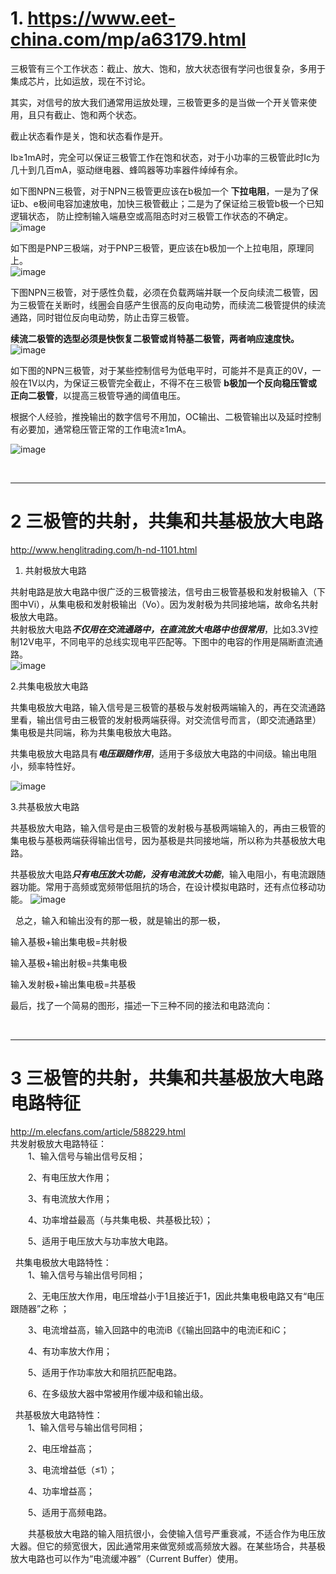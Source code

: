 # 1. https://www.eet-china.com/mp/a63179.html   
三极管有三个工作状态：截止、放大、饱和，放大状态很有学问也很复杂，多用于集成芯片，比如运放，现在不讨论。
    
其实，对信号的放大我们通常用运放处理，三极管更多的是当做一个开关管来使用，且只有截止、饱和两个状态。
    
截止状态看作是关，饱和状态看作是开。
    
Ib≥1mA时，完全可以保证三极管工作在饱和状态，对于小功率的三极管此时Ic为几十到几百mA，驱动继电器、蜂鸣器等功率器件绰绰有余。  

如下图NPN三极管，对于NPN三极管更应该在b极加一个 __下拉电阻__，一是为了保证b、e极间电容加速放电，加快三极管截止；二是为了保证给三极管b极一个已知逻辑状态，
防止控制输入端悬空或高阻态时对三极管工作状态的不确定。
![image](https://user-images.githubusercontent.com/84896436/157608936-ccfc8e39-c87d-4fe4-943f-8c74d067cbec.png)
   
如下图是PNP三极端，对于PNP三极管，更应该在b极加一个上拉电阻，原理同上。  
![image](https://user-images.githubusercontent.com/84896436/157608981-4354b43a-d983-46e5-9853-98b85ad3372a.png)
    
下图NPN三极管，对于感性负载，必须在负载两端并联一个反向续流二极管，因为三极管在关断时，线圈会自感产生很高的反向电动势，而续流二极管提供的续流通路，同时钳位反向电动势，防止击穿三极管。
    
__续流二极管的选型必须是快恢复二极管或肖特基二极管，两者响应速度快。__  
![image](https://user-images.githubusercontent.com/84896436/157609179-040a714d-4827-42a4-8b22-c96f7f118aaa.png)
    
如下图的NPN三极管，对于某些控制信号为低电平时，可能并不是真正的0V，一般在1V以内，为保证三极管完全截止，不得不在三极管 __b极加一个反向稳压管或正向二极管__，以提高三极管导通的阈值电压。
    
根据个人经验，推挽输出的数字信号不用加，OC输出、二极管输出以及延时控制有必要加，通常稳压管正常的工作电流≥1mA。

![image](https://user-images.githubusercontent.com/84896436/157609324-a79d9875-f94a-488d-96a9-3723ee80b876.png)

&nbsp;
&nbsp;
***
# 2 三极管的共射，共集和共基极放大电路  
http://www.henglitrading.com/h-nd-1101.html 
1. 共射极放大电路

共射电路是放大电路中很广泛的三极管接法，信号由三极管基极和发射极输入（下图中Vi），从集电极和发射极输出（Vo）。因为发射极为共同接地端，故命名共射极放大电路。  
共射极放大电路***不仅用在交流通路中，在直流放大电路中也很常用***，比如3.3V控制12V电平，不同电平的总线实现电平匹配等。下图中的电容的作用是隔断直流通路。  
![image](https://user-images.githubusercontent.com/84896436/157613757-7c851944-273e-4ad5-b5df-ef235454bdc8.png)

2.共集电极放大电路

共集电极放大电路，输入信号是三极管的基极与发射极两端输入的，再在交流通路里看，输出信号由三极管的发射极两端获得。对交流信号而言，（即交流通路里）集电极是共同端，称为共集电极放大电路。

共集电极放大电路具有***电压跟随作用***，适用于多级放大电路的中间级。输出电阻小，频率特性好。

![image](https://user-images.githubusercontent.com/84896436/157614176-ef9cc65a-96a8-463a-a52c-3a08d06c6310.png)

3.共基极放大电路

共基极放大电路，输入信号是由三极管的发射极与基极两端输入的，再由三极管的集电极与基极两端获得输出信号，因为基极是共同接地端，所以称为共基极放大电路。

共基极放大电路***只有电压放大功能，没有电流放大功能***，输入电阻小，有电流跟随器功能。常用于高频或宽频带低阻抗的场合，在设计模拟电路时，还有点位移动功能。
![image](https://user-images.githubusercontent.com/84896436/157614392-9c6e1313-a7f5-4e37-af94-967f1a857720.png)


&nbsp;
总之，输入和输出没有的那一极，就是输出的那一极，

输入基极+输出集电极=共射极

输入基极+输出射极=共集电极

输入发射极+输出集电极=共基极

最后，找了一个简易的图形，描述一下三种不同的接法和电路流向：

&nbsp;
&nbsp;
***
# 3 三极管的共射，共集和共基极放大电路 电路特征
http://m.elecfans.com/article/588229.html  
共发射极放大电路特征：  
　　1、输入信号与输出信号反相；

　　2、有电压放大作用；

　　3、有电流放大作用；

　　4、功率增益最高（与共集电极、共基极比较）；

　　5、适用于电压放大与功率放大电路。
  
  &nbsp;
  共集电极放大电路特性：  
　　1、输入信号与输出信号同相；

　　2、无电压放大作用，电压增益小于1且接近于1，因此共集电极电路又有“电压跟随器”之称 ；

　　3、电流增益高，输入回路中的电流iB《《输出回路中的电流iE和iC；

　　4、有功率放大作用；

　　5、适用于作功率放大和阻抗匹配电路。

　　6、在多级放大器中常被用作缓冲级和输出级。  
  
  &nbsp;
  共基极放大电路特性：  
　　1、输入信号与输出信号同相；

　　2、电压增益高；

　　3、电流增益低（≤1）；

　　4、功率增益高；

　　5、适用于高频电路。  

　　共基极放大电路的输入阻抗很小，会使输入信号严重衰减，不适合作为电压放大器。但它的频宽很大，因此通常用来做宽频或高频放大器。在某些场合，共基极放大电路也可以作为“电流缓冲器”（Current Buffer）使用。
